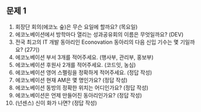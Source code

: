 ## 문제 1

1. 회장단 회의(에코노 숲)은 무슨 요일에 할까요? (목요일)
2. 에코노베이션에서 방학마다 열리는 성과공유회의 이름은 무엇일까요? (DEV)
3. 전국 최고의 IT 개발 동아리인 Econovation 동아리의 다음 신입 기수는 몇 기일까요? (27기)
4. 에코노베이션 부서 3개를 적어주세요. (행사부, 관리부, 홍보부)
5. 에코노베이션 후원사 2개를 적어주세요. (코드잇, 농심)
6. 에코노베이션 영어 스펠링을 정확하게 적어주세요. (정답 작성)
7. 에코노베이션 현재 AM은 몇 명인가요? (정답 작성)
8. 에코노베이션 동방의 정확한 위치는 어디인가요? (정답 작성)
9. 에코노베이션은 언제 만들어진 동아리인가요? (정답 작성)
10. (넌센스) 신이 화가 나면? (정답 작성)
